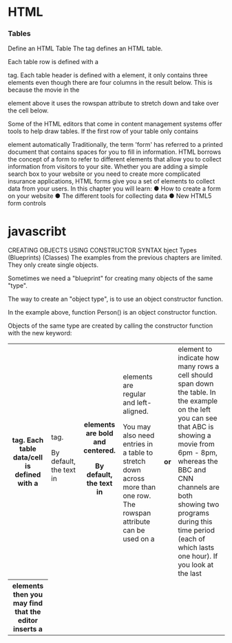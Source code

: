 # HTML
### Tables
Define an HTML Table
The <table> tag defines an HTML table.

Each table row is defined with a <tr> tag. Each table header is defined with a <th> tag. Each table data/cell is defined with a <td> tag.

By default, the text in <th> elements are bold and centered.

By default, the text in <td> elements are regular and left-aligned.

You may also need entries in
a table to stretch down across
more than one row.
The rowspan attribute can be
used on a <th> or <td> element
to indicate how many rows a cell
should span down the table.
In the example on the left you
can see that ABC is showing a
movie from 6pm - 8pm, whereas
the BBC and CNN channels are
both showing two programs
during this time period (each of
which lasts one hour).
If you look at the last <tr>
element, it only contains three
elements even though there are
four columns in the result below.
This is because the movie in the
<tr> element above it uses the
rowspan attribute to stretch
down and take over the cell
below.

Some of the HTML editors that
come in content management
systems offer tools to help
draw tables. If the first row of
your table only contains <th>
elements then you may find that
the editor inserts a <thead>
element automatically
Traditionally, the term 'form' has referred
to a printed document that contains
spaces for you to fill in information.
HTML borrows the concept of a form to refer to different
elements that allow you to collect information from visitors to
your site.
Whether you are adding a simple search box to your website or
you need to create more complicated insurance applications,
HTML forms give you a set of elements to collect data from
your users. In this chapter you will learn:
● How to create a form on your website
● The different tools for collecting data
● New HTML5 form controls

# javascribt
CREATING OBJECTS USING
CONSTRUCTOR SYNTAX 
bject Types (Blueprints) (Classes)
The examples from the previous chapters are limited. They only create single objects.

Sometimes we need a "blueprint" for creating many objects of the same "type".

The way to create an "object type", is to use an object constructor function.

In the example above, function Person() is an object constructor function.

Objects of the same type are created by calling the constructor function with the new keyword: